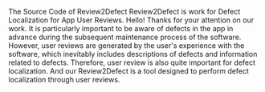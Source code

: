 The Source Code of Review2Defect
Review2Defect is work for Defect Localization for App User Reviews.
Hello! Thanks for your attention on our work. It is particularly important to be aware of defects in the app in advance during the subsequent maintenance process of the software. However, user reviews are generated by the user's experience with the software, which inevitably includes descriptions of defects and information related to defects. Therefore, user review is also quite important for defect localization. And our Review2Defect is a tool designed to perform defect localization through user reviews.
